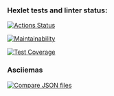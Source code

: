 ### Hexlet tests and linter status:

[![Actions Status](https://github.com/Nikitoring/backend-project-46/workflows/hexlet-check/badge.svg)](https://github.com/Nikitoring/backend-project-46/actions)

[![Maintainability](https://api.codeclimate.com/v1/badges/e33c049fd1874b636d21/maintainability)](https://codeclimate.com/github/Nikitoring/backend-project-46/maintainability)

[![Test Coverage](https://api.codeclimate.com/v1/badges/e33c049fd1874b636d21/test_coverage)](https://codeclimate.com/github/Nikitoring/backend-project-46/test_coverage)

### Asciiemas

[![Compare JSON files](https://asciinema.org/a/U4wiOBsSDMfxbbbNhSkOuQReO.svg)](https://asciinema.org/a/U4wiOBsSDMfxbbbNhSkOuQReO)

